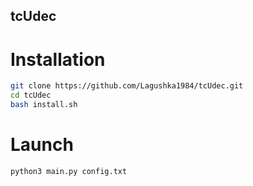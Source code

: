 ## tcUdec

# Installation

```bash
git clone https://github.com/Lagushka1984/tcUdec.git
cd tcUdec
bash install.sh
```

# Launch
```bash
python3 main.py config.txt
```
